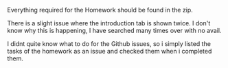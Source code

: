 Everything required for the Homework should be found in the zip. 

There is a slight issue where the introduction tab is shown twice. I don't know why this is happening, I have searched many times over with no avail.

I didnt quite know what to do for the Github issues, so i simply listed the tasks of the homework as an issue and checked them when i completed them. 
